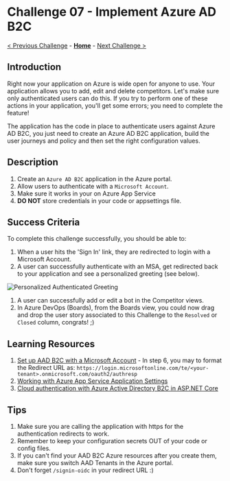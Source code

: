 # Challenge 07 - Implement Azure AD B2C

[< Previous Challenge](./Challenge-06.md) - **[Home](../README.md)** - [Next Challenge >](./Challenge-08.md)

## Introduction

Right now your application on Azure is wide open for anyone to use. Your application allows you to add, edit and delete competitors. Let's make sure only authenticated users can do this. If you try to perform one of these actions in your application, you'll get some errors; you need to complete the feature!

The application has the code in place to authenticate users against Azure AD B2C, you just need to create an Azure AD B2C application, build the user journeys and policy and then set the right configuration values.

## Description

1. Create an `Azure AD B2C` application in the Azure portal.
1. Allow users to authenticate with a `Microsoft Account`.
1. Make sure it works in your on Azure App Service
1. **DO NOT** store credentials in your code or appsettings file.

## Success Criteria

To complete this challenge successfully, you should be able to:

1. When a user hits the 'Sign In' link, they are redirected to login with a Microsoft Account.
1. A user can successfully authenticate with an MSA, get redirected back to your application and see a personalized greeting (see below).

![Personalized Authenticated Greeting](images/personalized-authenticated-greeting.PNG "Personalized Authenticated Greeting")

1. A user can successfully add or edit a bot in the Competitor views.
1. In Azure DevOps (Boards), from the Boards view, you could now drag and drop the user story associated to this Challenge to the `Resolved` or `Closed` column, congrats! ;)

## Learning Resources

1. [Set up AAD B2C with a Microsoft Account](https://docs.microsoft.com/en-us/azure/active-directory-b2c/active-directory-b2c-setup-msa-app) - In step 6, you may to format the Redirect URL as: `https://login.microsoftonline.com/te/<your-tenant>.onmicrosoft.com/oauth2/authresp`
1. [Working with Azure App Service Application Settings](https://blogs.msdn.microsoft.com/cjaliaga/2016/08/10/working-with-azure-app-services-application-settings-and-connection-strings-in-asp-net-core/)
1. [Cloud authentication with Azure Active Directory B2C in ASP.NET Core](https://docs.microsoft.com/en-us/aspnet/core/security/authentication/azure-ad-b2c?view=aspnetcore-2.1)

## Tips

1. Make sure you are calling the application with https for the authentication redirects to work.
1. Remember to keep your configuration secrets OUT of your code or config files.
1. If you can't find your AAD B2C Azure resources after you create them, make sure you switch AAD Tenants in the Azure portal.
1. Don't forget `/signin-oidc` in your redirect URL :)
